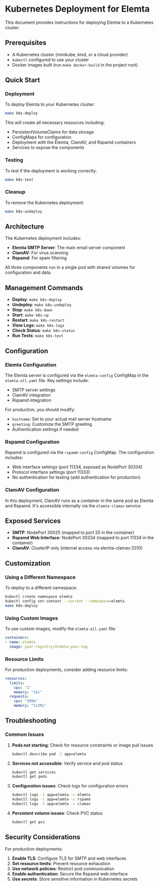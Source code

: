 # Kubernetes Deployment for Elemta

This document provides instructions for deploying Elemta to a Kubernetes cluster.

## Prerequisites

- A Kubernetes cluster (minikube, kind, or a cloud provider)
- `kubectl` configured to use your cluster
- Docker images built (run `make docker-build` in the project root)

## Quick Start

### Deployment

To deploy Elemta to your Kubernetes cluster:

```bash
make k8s-deploy
```

This will create all necessary resources including:
- PersistentVolumeClaims for data storage
- ConfigMaps for configuration
- Deployment with the Elemta, ClamAV, and Rspamd containers
- Services to expose the components

### Testing

To test if the deployment is working correctly:

```bash
make k8s-test
```

### Cleanup

To remove the Kubernetes deployment:

```bash
make k8s-undeploy
```

## Architecture

The Kubernetes deployment includes:

- **Elemta SMTP Server**: The main email server component
- **ClamAV**: For virus scanning
- **Rspamd**: For spam filtering

All three components run in a single pod with shared volumes for configuration and data.

## Management Commands

- **Deploy**: `make k8s-deploy`
- **Undeploy**: `make k8s-undeploy`
- **Stop**: `make k8s-down`
- **Start**: `make k8s-up`
- **Restart**: `make k8s-restart`
- **View Logs**: `make k8s-logs`
- **Check Status**: `make k8s-status`
- **Run Tests**: `make k8s-test`

## Configuration

### Elemta Configuration

The Elemta server is configured via the `elemta-config` ConfigMap in the `elemta-all.yaml` file. Key settings include:

- SMTP server settings
- ClamAV integration
- Rspamd integration

For production, you should modify:
- `hostname`: Set to your actual mail server hostname
- `greeting`: Customize the SMTP greeting
- Authentication settings if needed

### Rspamd Configuration

Rspamd is configured via the `rspamd-config` ConfigMap. The configuration includes:

- Web interface settings (port 11334, exposed as NodePort 30334)
- Protocol interface settings (port 11333)
- No authentication for testing (add authentication for production)

### ClamAV Configuration

In this deployment, ClamAV runs as a container in the same pod as Elemta and Rspamd. It's accessible internally via the `elemta-clamav` service.

## Exposed Services

- **SMTP**: NodePort 30025 (mapped to port 25 in the container)
- **Rspamd Web Interface**: NodePort 30334 (mapped to port 11334 in the container)
- **ClamAV**: ClusterIP only (internal access via elemta-clamav:3310)

## Customization

### Using a Different Namespace

To deploy to a different namespace:

```bash
kubectl create namespace elemta
kubectl config set-context --current --namespace=elemta
make k8s-deploy
```

### Using Custom Images

To use custom images, modify the `elemta-all.yaml` file:

```yaml
containers:
- name: elemta
  image: your-registry/elemta:your-tag
```

### Resource Limits

For production deployments, consider adding resource limits:

```yaml
resources:
  limits:
    cpu: "1"
    memory: "1Gi"
  requests:
    cpu: "500m"
    memory: "512Mi"
```

## Troubleshooting

### Common Issues

1. **Pods not starting**: Check for resource constraints or image pull issues
   ```bash
   kubectl describe pod -l app=elemta
   ```

2. **Services not accessible**: Verify service and pod status
   ```bash
   kubectl get services
   kubectl get pods
   ```

3. **Configuration issues**: Check logs for configuration errors
   ```bash
   kubectl logs -l app=elemta -c elemta
   kubectl logs -l app=elemta -c rspamd
   kubectl logs -l app=elemta -c clamav
   ```

4. **Persistent volume issues**: Check PVC status
   ```bash
   kubectl get pvc
   ```

## Security Considerations

For production deployments:

1. **Enable TLS**: Configure TLS for SMTP and web interfaces
2. **Set resource limits**: Prevent resource exhaustion
3. **Use network policies**: Restrict pod communication
4. **Enable authentication**: Secure the Rspamd web interface
5. **Use secrets**: Store sensitive information in Kubernetes secrets 